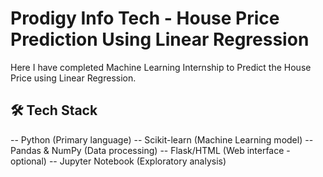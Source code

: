 # Prodigy Info Tech - House Price Prediction Using Linear Regression
Here I have completed Machine Learning Internship to Predict the House Price using Linear Regression.

## 🛠️ Tech Stack
-- Python (Primary language)
-- Scikit-learn (Machine Learning model)
-- Pandas & NumPy (Data processing)
-- Flask/HTML (Web interface - optional)
-- Jupyter Notebook (Exploratory analysis)

